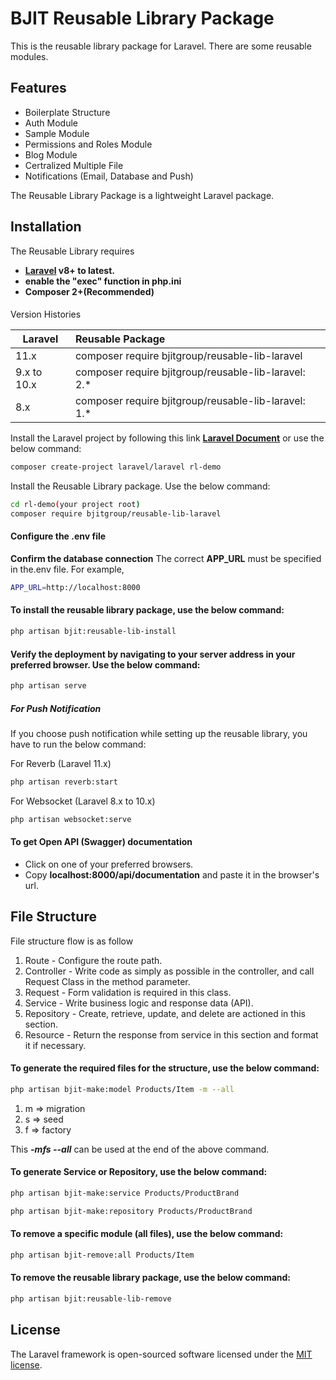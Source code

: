 # BJIT Reusable Library Package

This is the reusable library package for Laravel. There are some reusable modules.

## Features

- Boilerplate Structure
- Auth Module
- Sample Module
- Permissions and Roles Module
- Blog Module
- Certralized Multiple File
- Notifications (Email, Database and Push)

The Reusable Library Package is a lightweight Laravel package.

## Installation

The Reusable Library requires

- **[Laravel](https://laravel.com/) v8+ to latest.**
- **enable the "exec" function in php.ini**
- **Composer 2+(Recommended)**

####
Version Histories

| Laravel  | Reusable Package  |
| ------------- |:-------------|
| 11.x     |composer require bjitgroup/reusable-lib-laravel     |
| 9.x to 10.x | composer require bjitgroup/reusable-lib-laravel: 2.*|
| 8.x      | composer require bjitgroup/reusable-lib-laravel: 1.*|

Install the Laravel project by following this link
**[Laravel Document](https://laravel.com/docs)** or use the below command:

```sh
composer create-project laravel/laravel rl-demo
```

Install the Reusable Library package. Use the below command:

```sh
cd rl-demo(your project root)
composer require bjitgroup/reusable-lib-laravel
```

#### Configure the .env file

**Confirm the database connection**
The correct **APP_URL** must be specified in the.env file. For example,

```sh
APP_URL=http://localhost:8000 
```

#### To install the reusable library package, use the below command:

```sh
php artisan bjit:reusable-lib-install
```

#### Verify the deployment by navigating to your server address in your preferred browser. Use the below command:

```sh
php artisan serve 
```

##### For Push Notification

If you choose push notification while setting up the reusable library, you have to run the below command:

For Reverb (Laravel 11.x)  
```sh
php artisan reverb:start
```
For Websocket (Laravel 8.x to 10.x)  

```sh
php artisan websocket:serve
```

#### To get Open API (Swagger) documentation

- Click on one of your preferred browsers.
- Copy **localhost:8000/api/documentation** and paste it in the browser's url.

## File Structure

File structure flow is as follow

1. Route - Configure the route path.
2. Controller - Write code as simply as possible in the controller, and call Request Class in the method parameter.
3. Request - Form validation is required in this class.
4. Service - Write business logic and response data (API).
5. Repository - Create, retrieve, update, and delete are actioned in this section.
6. Resource - Return the response from service in this section and format it if necessary. 

#### To generate the required files for the structure, use the below command:

```sh
php artisan bjit-make:model Products/Item -m --all
```

1. m => migration
2. s => seed
3. f => factory

This **_-mfs --all_** can be used at the end of the above command.

#### To generate Service or Repository, use the below command:
```sh
php artisan bjit-make:service Products/ProductBrand
```
```sh
php artisan bjit-make:repository Products/ProductBrand
```

#### To remove a specific module (all files), use the below command:

```sh
php artisan bjit-remove:all Products/Item
```

#### To remove the reusable library package, use the below command:

```sh
php artisan bjit:reusable-lib-remove
```

## License

The Laravel framework is open-sourced software licensed under the [MIT license](https://opensource.org/licenses/MIT).
